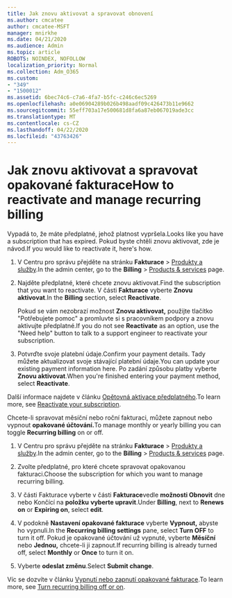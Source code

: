 ```yaml
---
title: Jak znovu aktivovat a spravovat obnovení
ms.author: cmcatee
author: cmcatee-MSFT
manager: mnirkhe
ms.date: 04/21/2020
ms.audience: Admin
ms.topic: article
ROBOTS: NOINDEX, NOFOLLOW
localization_priority: Normal
ms.collection: Adm_O365
ms.custom:
- "349"
- "1500012"
ms.assetid: 6bec74c6-c7a6-4fa7-b5fc-c246c6ec5269
ms.openlocfilehash: a0e06904289b026b498aadf09c426473b11e9662
ms.sourcegitcommit: 55eff703a17e500681d8fa6a87eb067019ade3cc
ms.translationtype: MT
ms.contentlocale: cs-CZ
ms.lasthandoff: 04/22/2020
ms.locfileid: "43763426"
---
```

# <a name="how-to-reactivate-and-manage-recurring-billing"></a><span data-ttu-id="4d4e0-102">Jak znovu aktivovat a spravovat opakované fakturace</span><span class="sxs-lookup"><span data-stu-id="4d4e0-102">How to reactivate and manage recurring billing</span></span>

<span data-ttu-id="4d4e0-103">Vypadá to, že máte předplatné, jehož platnost vypršela.</span><span class="sxs-lookup"><span data-stu-id="4d4e0-103">Looks like you have a subscription that has expired.</span></span> <span data-ttu-id="4d4e0-104">Pokud byste chtěli znovu aktivovat, zde je návod.</span><span class="sxs-lookup"><span data-stu-id="4d4e0-104">If you would like to reactivate it, here's how.</span></span>
  
1. <span data-ttu-id="4d4e0-105">V Centru pro správu přejděte na stránku **Fakturace** \> [Produkty a služby](https://go.microsoft.com/fwlink/p/?linkid=842054).</span><span class="sxs-lookup"><span data-stu-id="4d4e0-105">In the admin center, go to the **Billing** \> [Products & services](https://go.microsoft.com/fwlink/p/?linkid=842054) page.</span></span>

2. <span data-ttu-id="4d4e0-106">Najděte předplatné, které chcete znovu aktivovat.</span><span class="sxs-lookup"><span data-stu-id="4d4e0-106">Find the subscription that you want to reactivate.</span></span> <span data-ttu-id="4d4e0-107">V části **Fakturace** vyberte **Znovu aktivovat**.</span><span class="sxs-lookup"><span data-stu-id="4d4e0-107">In the **Billing** section, select  **Reactivate**.</span></span>

    <span data-ttu-id="4d4e0-108">Pokud se vám nezobrazí možnost **Znovu aktivovat,** použijte tlačítko "Potřebujete pomoc" a promluvte si s pracovníkem podpory a znovu aktivujte předplatné.</span><span class="sxs-lookup"><span data-stu-id="4d4e0-108">If you do not see **Reactivate** as an option, use the "Need help" button to talk to a support engineer to reactivate your subscription.</span></span>

3. <span data-ttu-id="4d4e0-109">Potvrďte svoje platební údaje.</span><span class="sxs-lookup"><span data-stu-id="4d4e0-109">Confirm your payment details.</span></span> <span data-ttu-id="4d4e0-110">Tady můžete aktualizovat svoje stávající platební údaje.</span><span class="sxs-lookup"><span data-stu-id="4d4e0-110">You can update your existing payment information here.</span></span> <span data-ttu-id="4d4e0-111">Po zadání způsobu platby vyberte **Znovu aktivovat**.</span><span class="sxs-lookup"><span data-stu-id="4d4e0-111">When you're finished entering your payment method, select **Reactivate**.</span></span>

<span data-ttu-id="4d4e0-112">Další informace najdete v článku [Opětovná aktivace předplatného](https://docs.microsoft.com//office365/admin/subscriptions-and-billing/reactivate-your-subscription).</span><span class="sxs-lookup"><span data-stu-id="4d4e0-112">To learn more, see [Reactivate your subscription](https://docs.microsoft.com//office365/admin/subscriptions-and-billing/reactivate-your-subscription).</span></span> 

<span data-ttu-id="4d4e0-113">Chcete-li spravovat měsíční nebo roční fakturaci, můžete zapnout nebo vypnout **opakované účtování.**</span><span class="sxs-lookup"><span data-stu-id="4d4e0-113">To manage monthly or yearly billing you can toggle **Recurring billing** on or off.</span></span>
  
1. <span data-ttu-id="4d4e0-114">V Centru pro správu přejděte na stránku **Fakturace** \> [Produkty a služby](https://go.microsoft.com/fwlink/p/?linkid=842054).</span><span class="sxs-lookup"><span data-stu-id="4d4e0-114">In the admin center, go to the **Billing** \> [Products & services](https://go.microsoft.com/fwlink/p/?linkid=842054) page.</span></span>

2. <span data-ttu-id="4d4e0-115">Zvolte předplatné, pro které chcete spravovat opakovanou fakturaci.</span><span class="sxs-lookup"><span data-stu-id="4d4e0-115">Choose the subscription for which you want to manage recurring billing.</span></span>

3. <span data-ttu-id="4d4e0-116">V části Fakturace vyberte v části **Fakturace**vedle **možnosti Obnovit** dne nebo Končící na **položku** **vyberte upravit**.</span><span class="sxs-lookup"><span data-stu-id="4d4e0-116">Under **Billing**, next to **Renews on** or **Expiring on**, select **edit**.</span></span>

4. <span data-ttu-id="4d4e0-117">V podokně **Nastavení opakované fakturace** vyberte **Vypnout,** abyste ho vypnuli.</span><span class="sxs-lookup"><span data-stu-id="4d4e0-117">In the **Recurring billing settings** pane, select **Turn OFF** to turn it off.</span></span> <span data-ttu-id="4d4e0-118">Pokud je opakované účtování už vypnuté, vyberte **Měsíční** nebo **Jednou,** chcete-li ji zapnout.</span><span class="sxs-lookup"><span data-stu-id="4d4e0-118">If recurring billing is already turned off, select **Monthly** or **Once** to turn it on.</span></span>

5. <span data-ttu-id="4d4e0-119">Vyberte **odeslat změnu**.</span><span class="sxs-lookup"><span data-stu-id="4d4e0-119">Select **Submit change**.</span></span>

<span data-ttu-id="4d4e0-120">Víc se dozvíte v článku [Vypnutí nebo zapnutí opakované fakturace](https://docs.microsoft.com/office365/admin/subscriptions-and-billing/renew-your-subscription#turn-recurring-billing-off-or-on).</span><span class="sxs-lookup"><span data-stu-id="4d4e0-120">To learn more, see [Turn recurring billing off or on](https://docs.microsoft.com/office365/admin/subscriptions-and-billing/renew-your-subscription#turn-recurring-billing-off-or-on).</span></span>